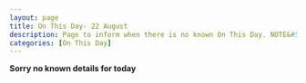 ```yaml
---
layout: page
title: On This Day- 22 August
description: Page to inform when there is no known On This Day. NOTE&#58; There may still be comments.
categories: [On This Day]
---
```


**Sorry no known details for today**
